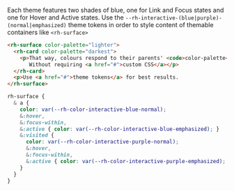 Each theme features two shades of blue, one for Link and Focus states and one for Hover
and Active states. Use the `--rh-interactive-(blue|purple)-(normal|emphasized)` theme
tokens in order to style content of themable containers like `<rh-surface>`

```html
<rh-surface color-palette="lighter">
  <rh-card color-palette="darkest">
    <p>That way, colours respond to their parents' <code>color-palette</code>
       Without requiring <a href="#">custom CSS</a></p>
  </rh-card>
  <p>Use <a href="#">theme tokens</a> for best results.
</rh-surface>
```

```css
rh-surface {
  & a {
    color: var(--rh-color-interactive-blue-normal);
    &:hover,
    &:focus-within,
    &:active { color: var(--rh-color-interactive-blue-emphasized); }
    &:visited {
      color: var(--rh-color-interactive-purple-normal);
      &:hover,
      &:focus-within,
      &:active { color: var(--rh-color-interactive-purple-emphasized); }
    }
  }
}
```


